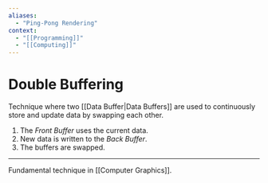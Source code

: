 ```yaml
---
aliases:
  - "Ping-Pong Rendering"
context:
  - "[[Programming]]"
  - "[[Computing]]"
---
```


# Double Buffering

Technique where two [[Data Buffer|Data Buffers]] are used to continuously store and update data by swapping each other.

1. The _Front Buffer_ uses the current data.
2. New data is written to the _Back Buffer_.
3. The buffers are swapped.

---

Fundamental technique in [[Computer Graphics]].

